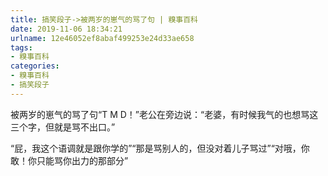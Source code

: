 ```yaml
---
title: 搞笑段子->被两岁的崽气的骂了句 | 糗事百科
date: 2019-11-06 18:34:21
urlname: 12e46052ef8abaf499253e24d33ae658
tags: 
- 糗事百科
categories:
- 糗事百科
- 搞笑段子
---
```

被两岁的崽气的骂了句“T  M  D！”老公在旁边说：“老婆，有时候我气的也想骂这三个字，但就是骂不出口。”

“屁，我这个语调就是跟你学的”“那是骂别人的，但没对着儿子骂过”“对哦，你敢！你只能骂你出力的那部分”


